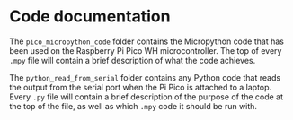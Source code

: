# Code documentation

The `pico_micropython_code` folder contains the Micropython code that has been used on the Raspberry Pi Pico WH microcontroller. The top of every `.mpy` file will contain a brief description of what the code achieves.

The `python_read_from_serial` folder contains any Python code that reads the output from the serial port when the Pi Pico is attached to a laptop. Every `.py` file will contain a brief description of the purpose of the code at the top of the file, as well as which `.mpy` code it should be run with.